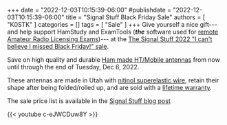 +++
date = "2022-12-03T10:15:39-06:00"
#publishdate = "2022-12-03T10:15:39-06:00"
title = "Signal Stuff Black Friday Sale"
authors = [ "K0STK" ]
categories = []
tags = [ "Sale" ]
+++
Give yourself a nice gift---and help support HamStudy and ExamTools (***the*** software used for
[remote Amateur Radio Licensing Exams](https://hamstudy.org/sessions))---
at the [The Signal Stuff 2022 "I can't believe I missed Black Friday!" sale](https://signalstuff.com/2022/12/the-signal-stuff-2022-i-cant-believe-i-missed-black-friday-sale/).

Save on high quality and durable
[Ham made HT/Mobile antennas](https://signalstuff.com/signal-sticks-history/)
from now until through the end of Tuesday, Dec 6, 2022.
<!--more-->

These antennas are made in Utah with
[nitinol superelastic wire](https://signalstuff.com/wp-content/uploads/2016/01/Nickel_titanium),
retain their shape after being folded/rolled up, and are sold with a
[lifetime warranty](https://signalstuff.com/rma/). 

The sale price list is available in the
[Signal Stuff blog post](https://signalstuff.com/2022/12/the-signal-stuff-2022-i-cant-believe-i-missed-black-friday-sale/)

{{< youtube c-eJWCDuw8Y >}}
